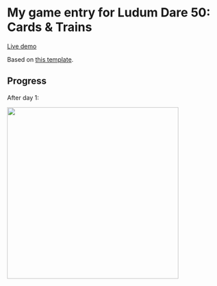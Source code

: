 # My game entry for Ludum Dare 50: Cards & Trains

[Live demo](https://zommerfelds.github.io/ldjam50/)

Based on [this template](https://github.com/zommerfelds/gamejam-template).

## Progress

After day 1:

<img src="https://user-images.githubusercontent.com/1260622/161403756-f1ff6874-c944-439f-8cce-470e55b4f505.png" width="400">
